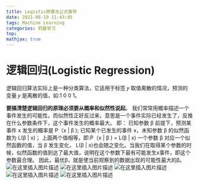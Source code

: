 ```yaml
---
title: Logistic原理与公式推导
date: 2021-08-19 11:43:45
tags: Machine Learning
categories: 机器学习
top:
mathjax: true
---
```

# 逻辑回归(Logistic Regression)
逻辑回归算法实际上是一种分类算法，它适用于标签 𝑦 取值离散的情况，预测的变量 𝑦 是离散的值，如:1 0 0 1。

**要搞清楚逻辑回归的原理必须要从概率和似然性说起**。
我们常常用概率描述一个事件发生的可能性。而似然性正好反过来，意思是一个事件实际已经发生了，反推在什么参数条件下，这个事件发生的概率最大。
即：
已知参数 β 前提下，预测某事件 x 发生的概率是 P（x | β );
已知某个已发生的事件 x，未知参数 β 的似然函数为 L(β | x)；
上面两个值相等，即:P（x | β ) =  L(β | x)
一个参数 β 对应一个似然函数的值，当 β 发生变化， L(β | x)也会随之变化。当我们在取得某个参数的时候，似然函数的值到达了最大值，说明在这个参数下最有可能发生x事件，即这个参数最合理。
因此，最优β，就是使当前观察到的数据出现的可能性最大的β。
![在这里插入图片描述](https://img-blog.csdnimg.cn/45abd4287f0740b0a45c20c5aa3c0410.png?x-oss-process=image/watermark,type_ZmFuZ3poZW5naGVpdGk,shadow_10,text_aHR0cHM6Ly9ibG9nLmNzZG4ubmV0L3dlaXhpbl80MTc0NDE5Mg==,size_16,color_FFFFFF,t_70#pic_center)
![在这里插入图片描述](https://img-blog.csdnimg.cn/a516e40f279b4db4bae943b13e423602.png?x-oss-process=image/watermark,type_ZmFuZ3poZW5naGVpdGk,shadow_10,text_aHR0cHM6Ly9ibG9nLmNzZG4ubmV0L3dlaXhpbl80MTc0NDE5Mg==,size_16,color_FFFFFF,t_70#pic_center)
![在这里插入图片描述](https://img-blog.csdnimg.cn/e16351a6c5ad414eaadeadacdb883903.png?x-oss-process=image/watermark,type_ZmFuZ3poZW5naGVpdGk,shadow_10,text_aHR0cHM6Ly9ibG9nLmNzZG4ubmV0L3dlaXhpbl80MTc0NDE5Mg==,size_16,color_FFFFFF,t_70#pic_center)
![在这里插入图片描述](https://img-blog.csdnimg.cn/7833f7d739bc4ddba40087ed1fcd4456.png?x-oss-process=image/watermark,type_ZmFuZ3poZW5naGVpdGk,shadow_10,text_aHR0cHM6Ly9ibG9nLmNzZG4ubmV0L3dlaXhpbl80MTc0NDE5Mg==,size_16,color_FFFFFF,t_70#pic_center)
![在这里插入图片描述](https://img-blog.csdnimg.cn/5c831a653ee445f48955c7414afb650a.png?x-oss-process=image/watermark,type_ZmFuZ3poZW5naGVpdGk,shadow_10,text_aHR0cHM6Ly9ibG9nLmNzZG4ubmV0L3dlaXhpbl80MTc0NDE5Mg==,size_16,color_FFFFFF,t_70#pic_center)